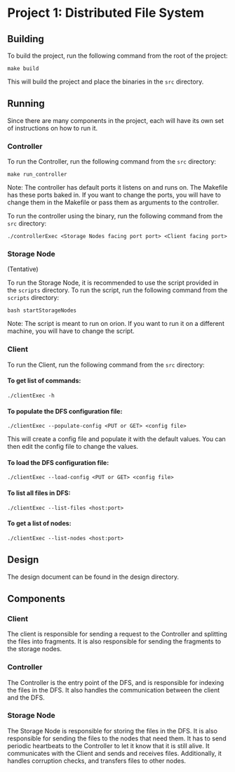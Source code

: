 # Project 1: Distributed File System 



## Building
To build the project, run the following command from the root of the project:

```make build```

This will build the project and place the binaries in the ```src``` directory.

## Running
Since there are many components in the project, each will have its own set of instructions on how to run it.

### Controller
To run the Controller, run the following command from the ```src``` directory:

```make run_controller```

Note: The controller has default ports it listens on and runs on. The Makefile has these ports baked in. If you want to change the ports, you will have to change them in the Makefile or pass them as arguments to the controller.

To run the controller using the binary, run the following command from the ```src``` directory:

```./controllerExec <Storage Nodes facing port port> <Client facing port>```


### Storage Node
(Tentative)

To run the Storage Node, it is recommended to use the script provided in the ```scripts``` directory. To run the script, run the following command from the ```scripts``` directory:

```bash startStorageNodes```


Note: The script is meant to run on orion. If you want to run it on a different machine, you will have to change the script.


### Client
To run the Client, run the following command from the ```src``` directory:

#### To get list of commands:

```./clientExec -h```

#### To populate the DFS configuration file:

```./clientExec --populate-config <PUT or GET> <config file>```

This will create a config file and populate it with the default values. You can then edit the config file to change the values.

#### To load the DFS configuration file:

```./clientExec --load-config <PUT or GET> <config file>```


#### To list all files in DFS:

```./clientExec --list-files <host:port>```


#### To get a list of nodes:

```./clientExec --list-nodes <host:port>```





## Design

The design document can be found in the design directory.

## Components
### Client
The client is responsible for sending a request to the Controller and splitting the files into fragments. It is also responsible for sending the fragments to the storage nodes.
### Controller
The Controller is the entry point of the DFS, and is responsible for indexing the files in the DFS. It also handles the communication between the client and the DFS.
### Storage Node
The Storage Node is responsible for storing the files in the DFS. It is also responsible for sending the files to the nodes that need them. It has to send periodic heartbeats to the Controller to let it know that it is still alive.
It communicates with the Client and sends and receives files. Additionally, it handles corruption checks, and transfers files to other nodes.
